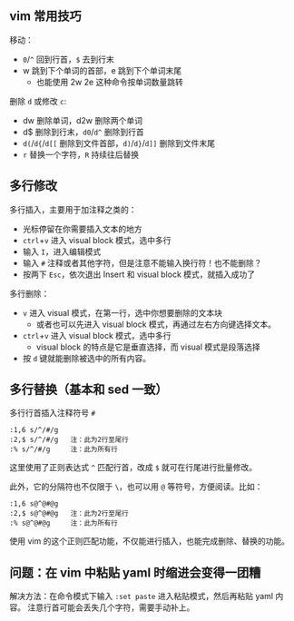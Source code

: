 ## vim 常用技巧

移动：
- `0`/`^` 回到行首，`$` 去到行末
- w 跳到下个单词的首部，e 跳到下个单词末尾
  - 也能使用 2w 2e 这种命令按单词数量跳转

删除 `d` 或修改 `c`:

- dw 删除单词，d2w 删除两个单词
- d$ 删除到行末，`d0`/`d^` 删除到行首
- `d(`/`d{`/`d[[` 删除到文件首部，`d)`/`d}`/`d]]` 删除到文件末尾
- `r` 替换一个字符，`R` 持续往后替换


## 多行修改

多行插入，主要用于加注释之类的：

- 光标停留在你需要插入文本的地方
- `ctrl`+`v` 进入 visual block 模式，选中多行
- 输入 `I`，进入编辑模式
- 输入 `#` 注释或者其他字符，但是注意不能输入换行符！也不能删除？
- 按两下 `Esc`，依次退出 Insert 和 visual block 模式，就插入成功了

多行删除：

- `v` 进入 visual 模式，在第一行，选中你想要删除的文本块
  - 或者也可以先进入 visual block 模式，再通过左右方向键选择文本。
- `ctrl`+`v` 进入 visual block 模式，选中多行
  - visual block 的特点是它是垂直选择，而 visual 模式是段落选择
- 按 `d` 键就能删除被选中的所有内容。


## 多行替换（基本和 sed 一致）

多行行首插入注释符号 `#`

```
:1,6 s/^/#/g
:2,$ s/^/#/g   注：此为2行至尾行
:% s/^/#/g     注：此为所有行
```

这里使用了正则表达式 `^` 匹配行首，改成 `$` 就可在行尾进行批量修改。

此外，它的分隔符也不仅限于 `\`，也可以用 `@` 等符号，方便阅读。比如：

```
:1,6 s@^@#@g
:2,$ s@^@#@g   注：此为2行至尾行
:% s@^@#@g     注：此为所有行
```

使用 vim 的这个正则匹配功能，不仅能进行插入，也能完成删除、替换的功能。


## 问题：在 vim 中粘贴 yaml 时缩进会变得一团糟

解决方法：在命令模式下输入 `:set paste` 进入粘贴模式，然后再粘贴 yaml 内容。
注意行首可能会丢失几个字符，需要手动补上。

